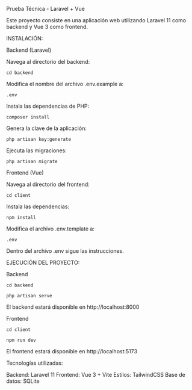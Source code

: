 Prueba Técnica - Laravel + Vue

Este proyecto consiste en una aplicación web utilizando Laravel 11 como backend y Vue 3 como frontend.

INSTALACIÓN:

Backend (Laravel)

Navega al directorio del backend:

`cd backend`

Modifica el nombre del archivo .env.example a:

`.env`

Instala las dependencias de PHP:

`composer install`

Genera la clave de la aplicación:

`php artisan key:generate`

Ejecuta las migraciones:

`php artisan migrate`

Frontend (Vue)

Navega al directorio del frontend:

`cd client`

Instala las dependencias:

`npm install`

Modifica el archivo .env.template a:

`.env`

Dentro del archivo .env sigue las instrucciones.

EJECUCIÓN DEL PROYECTO:

Backend

`cd backend`

`php artisan serve`

El backend estará disponible en http://localhost:8000

Frontend

`cd client`

`npm run dev`

El frontend estará disponible en http://localhost:5173

Tecnologías utilizadas:

Backend: Laravel 11
Frontend: Vue 3 + Vite
Estilos: TailwindCSS
Base de datos: SQLite
